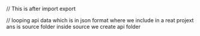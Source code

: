 // This is after import export

// looping
api data which is in json format where we include in a reat projext
ans is source folder
inside source we create api folder